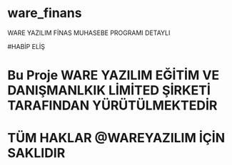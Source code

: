 # ware_finans
WARE YAZILIM FİNAS MUHASEBE PROGRAMI DETAYLI

#HABİP ELİŞ 
# Bu Proje WARE YAZILIM EĞİTİM VE DANIŞMANLKIK LİMİTED ŞİRKETİ TARAFINDAN YÜRÜTÜLMEKTEDİR 
# TÜM HAKLAR @WAREYAZILIM İÇİN SAKLIDIR
